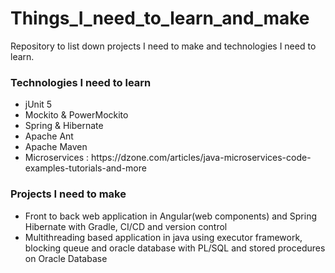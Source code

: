 # Things_I_need_to_learn_and_make
Repository to list down projects I need to make and technologies I need to learn.

<h3>Technologies I need to learn</h3>
<ul>
  <li>jUnit 5</li>
  <li>Mockito & PowerMockito</li>
  <li>Spring & Hibernate</li>
  <li>Apache Ant</li>
  <li>Apache Maven</li>
  <li>Microservices : https://dzone.com/articles/java-microservices-code-examples-tutorials-and-more </li>
</ul>

<h3>Projects I need to make</h3>
<ul>
  <li>Front to back web application in Angular(web components) and Spring Hibernate with Gradle, CI/CD and version control</li>
  <li>Multithreading based application in java using executor framework, blocking queue and oracle database with PL/SQL and stored procedures on Oracle Database</li>
</ul>
